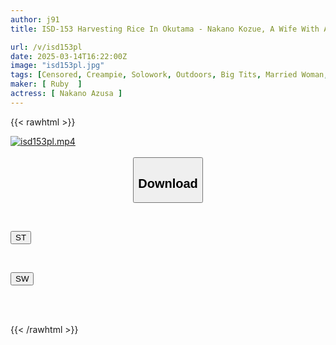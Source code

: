 ```yaml
---
author: j91
title: ISD-153 Harvesting Rice In Okutama - Nakano Kozue, A Wife With A Good Amount Of Breasts And A Big Ass

url: /v/isd153pl
date: 2025-03-14T16:22:00Z
image: "isd153pl.jpg"
tags: [Censored, Creampie, Solowork, Outdoors, Big Tits, Married Woman, Mature Woman	]
maker: [ Ruby  ]
actress: [ Nakano Azusa ]
---
```



{{< rawhtml >}}

<div class="video" data-videoid="bQXDxm1WJZuP8ym">
    <a href="javascript:;">
        <img src="/v/isd153pl/isd153pl.jpg" width="WIDTH" height="HEIGHT" alt="isd153pl.mp4" loading="lazy">
    </a>
</div>

<script type="text/javascript" src="https://j91.asia/asset/on-demand-st.js"></script>

<br>
  <link rel="stylesheet" href="https://j91.asia/asset/bs5.css">
  
  <center>
  <button class="btn btn-primary" type="button" data-bs-toggle="collapse" data-bs-target=".multi-collapse" aria-expanded="false" aria-controls="multiCollapseExample1 multiCollapseExample2"><h2>Download</h2></button></center>
</p>
<div class="row">
  <div class="col">
    <div class="collapse multi-collapse" id="multiCollapseExample1">
      <div class="card card-body">
	      	      <br>
<div class="buttons">  
<p><a href="/v/isd153pl/st.html" target="_blank"><button class="btn-hover color-3"><i class="fa fa-download"></i> ST</button></a></p></div>
    </div>
  </div>
</div>
  <div class="col">
    <div class="collapse multi-collapse" id="multiCollapseExample2">
      <div class="card card-body">
	      <br>
<div class="buttons">
<p><a href="/v/isd153pl/sw.html" target="_blank"><button class="btn-hover color-2"><i class="fa fa-download"></i> SW</button></a></p></div>
<br><br>
      </div>
    </div>
  </div>
</div>

{{< /rawhtml >}}